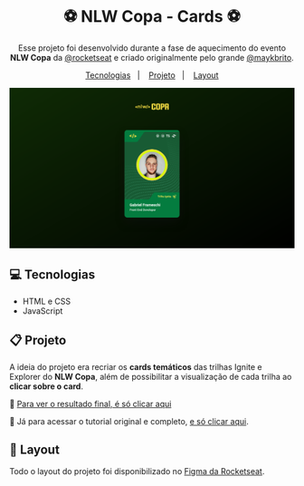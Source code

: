 <h1 align="center"> ⚽ NLW Copa - Cards ⚽ </h1>

<p align="center">
Esse projeto foi desenvolvido durante a fase de aquecimento do evento <strong>NLW Copa</strong> da <a href="https://github.com/Rocketseat" target="_blank">@rocketseat</a> e criado originalmente pelo grande <a href="https://github.com/maykbrito" target="_blank">@maykbrito</a>.
</p>

<p align="center">
  <a href="#-tecnologias">Tecnologias</a>&nbsp;&nbsp;&nbsp;|&nbsp;&nbsp;&nbsp;
  <a href="#-projeto">Projeto</a>&nbsp;&nbsp;&nbsp;|&nbsp;&nbsp;&nbsp;
  <a href="#-layout">Layout</a>
</p>

![preview](./.github/preview.png)

## 💻 Tecnologias
- HTML e CSS
- JavaScript

## 📋 Projeto
A ideia do projeto era recriar os **cards temáticos** das trilhas Ignite e Explorer do **NLW Copa**, além de possibilitar a visualização de cada trilha ao **clicar sobre o card**.

🔗 [Para ver o resultado final, é só clicar aqui](https://framesgabriel.github.io/nlw-copa-cards/)

🔗 Já para acessar o tutorial original e completo, [e só clicar aqui](https://www.youtube.com/watch?v=sswJisbD2CY).

## 🎨 Layout
Todo o layout do projeto foi disponibilizado no [Figma da Rocketseat](https://www.figma.com/file/cYdPXNkAEyTGi5lIJI3Adu/NLW-Copa-Card-Copy?fuid=1008739768180921995).